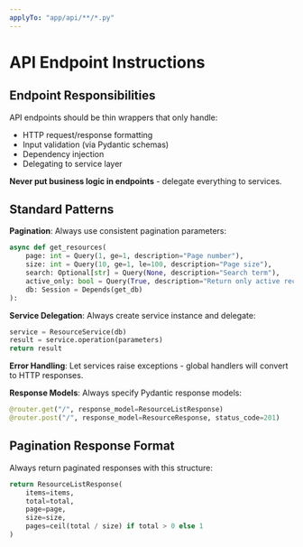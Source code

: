 ```yaml
---
applyTo: "app/api/**/*.py"
---
```


# API Endpoint Instructions

## Endpoint Responsibilities

API endpoints should be thin wrappers that only handle:
- HTTP request/response formatting
- Input validation (via Pydantic schemas)
- Dependency injection
- Delegating to service layer

**Never put business logic in endpoints** - delegate everything to services.

## Standard Patterns

**Pagination**: Always use consistent pagination parameters:
```python
async def get_resources(
    page: int = Query(1, ge=1, description="Page number"),
    size: int = Query(10, ge=1, le=100, description="Page size"),
    search: Optional[str] = Query(None, description="Search term"),
    active_only: bool = Query(True, description="Return only active records"),
    db: Session = Depends(get_db)
):
```

**Service Delegation**: Always create service instance and delegate:
```python
service = ResourceService(db)
result = service.operation(parameters)
return result
```

**Error Handling**: Let services raise exceptions - global handlers will convert to HTTP responses.

**Response Models**: Always specify Pydantic response models:
```python
@router.get("/", response_model=ResourceListResponse)
@router.post("/", response_model=ResourceResponse, status_code=201)
```

## Pagination Response Format

Always return paginated responses with this structure:
```python
return ResourceListResponse(
    items=items,
    total=total,
    page=page,
    size=size,
    pages=ceil(total / size) if total > 0 else 1
)
```